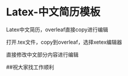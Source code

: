 # Latex-中文简历模板
Latex中文简历，overleaf直接copy进行编辑


打开.tex文件，copy到overleaf，选择xetex编辑器


直接修改中文部分内容进行编辑

##祝大家找工作顺利
